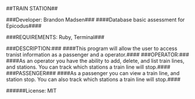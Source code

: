 ##TRAIN STATION##

###Developer: Brandon Madsen###
####Database basic assessment for Epicodus####

###REQUIREMENTS: Ruby, Terminal###

###DESCRIPTION:###
####This program will allow the user to access tranist information as a passenger and a operator.####
###OPERATOR:###
####As an operator you have the ability to add, delete, and list train lines, and stations. You can track which stations a train line will stop.####
###PASSENGER###
####As a passenger you can view a train line, and station stop. You can also track which stations a train line will stop.####

######License: MIT 
